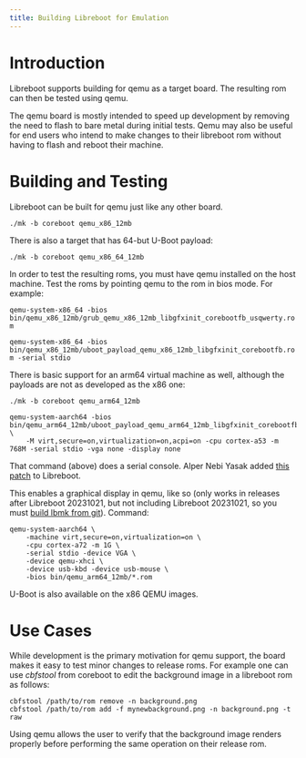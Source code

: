 ```yaml
---
title: Building Libreboot for Emulation
---
```


Introduction
============

Libreboot supports building for qemu as a target board.
The resulting rom can then be tested using qemu.

The qemu board is mostly intended to speed up development by removing the need to flash to bare metal during initial tests.
Qemu may also be useful for end users who intend to make changes to their libreboot rom without having to flash and reboot their machine.

Building and Testing
====================

Libreboot can be built for qemu just like any other board.

	./mk -b coreboot qemu_x86_12mb

There is also a target that has 64-but U-Boot payload:

	./mk -b coreboot qemu_x86_64_12mb

In order to test the resulting roms, you must have qemu installed on the host machine.
Test the roms by pointing qemu to the rom in bios mode.
For example:

`qemu-system-x86_64 -bios bin/qemu_x86_12mb/grub_qemu_x86_12mb_libgfxinit_corebootfb_usqwerty.rom`

`qemu-system-x86_64 -bios bin/qemu_x86_12mb/uboot_payload_qemu_x86_12mb_libgfxinit_corebootfb.rom -serial stdio`

There is basic support for an arm64 virtual machine as well, although the payloads are not as developed as the x86 one:

	./mk -b coreboot qemu_arm64_12mb

```
qemu-system-aarch64 -bios bin/qemu_arm64_12mb/uboot_payload_qemu_arm64_12mb_libgfxinit_corebootfb.rom \
	-M virt,secure=on,virtualization=on,acpi=on -cpu cortex-a53 -m 768M -serial stdio -vga none -display none
```

That command (above) does a serial console. Alper Nebi Yasak added [this
patch](https://browse.libreboot.org/lbmk.git/commit/?id=444f2899e69e9b84fd5428625aa04b00c1341804)
to Libreboot.

This enables a graphical display in qemu, like so (only works in releases
after Libreboot 20231021, but not including Libreboot 20231021, so you
must [build lbmk from git](../build/)). Command:

```
qemu-system-aarch64 \
    -machine virt,secure=on,virtualization=on \
    -cpu cortex-a72 -m 1G \
    -serial stdio -device VGA \
    -device qemu-xhci \
    -device usb-kbd -device usb-mouse \
    -bios bin/qemu_arm64_12mb/*.rom
```

U-Boot is also available on the x86 QEMU images.

Use Cases
=========

While development is the primary motivation for qemu support, the board makes it easy to test minor changes to release roms.
For example one can use *cbfstool* from coreboot to edit the background image in a libreboot rom as follows:

```
cbfstool /path/to/rom remove -n background.png
cbfstool /path/to/rom add -f mynewbackground.png -n background.png -t raw
```

Using qemu allows the user to verify that the background image renders properly before performing the same operation on their release rom.
